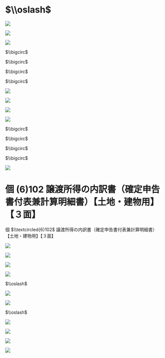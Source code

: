 # $\\oslash$

![](https://www.nta.go.jp/tmp/7e78908e-d4b1-45b0-b27d-23e3e2b95bdb/images/93c378417cb2d0e7cc9ac40b8798676a397d8e8a285bdf247ce7a51534c5facb.jpg)

![](https://www.nta.go.jp/tmp/7e78908e-d4b1-45b0-b27d-23e3e2b95bdb/images/216e049a485cae2f2dc2ff08ee553a73291b4e9a85b0167b1c5fbcbe2d3cf22a.jpg)

![](https://www.nta.go.jp/tmp/7e78908e-d4b1-45b0-b27d-23e3e2b95bdb/images/0a62b822d18cc7f10d6f37f3ec00100f7a43e50dbcc3f62219b3bb80bb5c2438.jpg)

$\\bigcirc$

$\\bigcirc$

$\\bigcirc$

$\\bigcirc$

![](https://www.nta.go.jp/tmp/7e78908e-d4b1-45b0-b27d-23e3e2b95bdb/images/cef5be56f7dbe2b2ed9a85237d97abe16e8d12149ad8430c81479629e9b959cc.jpg)

![](https://www.nta.go.jp/tmp/7e78908e-d4b1-45b0-b27d-23e3e2b95bdb/images/dac60be091fae132b8c54190f669481a02c3d0ab9874861acaf334cb0d8da007.jpg)

![](https://www.nta.go.jp/tmp/7e78908e-d4b1-45b0-b27d-23e3e2b95bdb/images/1b26a460e7d2860725a42a6d213b522045f61404cd81f3fbee082f5d15ee14ae.jpg)

![](https://www.nta.go.jp/tmp/7e78908e-d4b1-45b0-b27d-23e3e2b95bdb/images/d0f1b40d643d3f209d5b91b5f835cff14544370ed7b778b5b259b7f571b78522.jpg)

$\\bigcirc$

$\\bigcirc$

$\\bigcirc$

$\\bigcirc$

![](https://www.nta.go.jp/tmp/7e78908e-d4b1-45b0-b27d-23e3e2b95bdb/images/775aefcb22e2ca29c8c5f5392ded26e49df194070f8039c84847c497476ea62f.jpg)

# 個 $(6)102$ 譲渡所得の内訳書（確定申告書付表兼計算明細書）【土地・建物用】【３面】

個 $\\textcircled{6}102$ 譲渡所得の内訳書（確定申告書付表兼計算明細書）【土地・建物用】【３面】

![](https://www.nta.go.jp/tmp/7e78908e-d4b1-45b0-b27d-23e3e2b95bdb/images/e9277139d46aa949acc44ccf3737028a2a5e10395ae64cc4d1646aac79f96121.jpg)

![](https://www.nta.go.jp/tmp/7e78908e-d4b1-45b0-b27d-23e3e2b95bdb/images/fc3245adea2e9aa9b32bfd5db166230c6b706fdff38c2c01746a6367c54e1d2c.jpg)

![](https://www.nta.go.jp/tmp/7e78908e-d4b1-45b0-b27d-23e3e2b95bdb/images/92aa25f69a77801eaf09f956bbb7d68606820b9f0a08ef1e614c9e419db9871b.jpg)

![](https://www.nta.go.jp/tmp/7e78908e-d4b1-45b0-b27d-23e3e2b95bdb/images/6b2a85b6e9a2d43ed13ac83bc6f052c99839113847b90eea80cdf80ee405248b.jpg)

$\\oslash$

![](https://www.nta.go.jp/tmp/7e78908e-d4b1-45b0-b27d-23e3e2b95bdb/images/b24a59e5264a1e9e3c398dfaa111b954a0fe9dfd35982b13008e438dbc0db71a.jpg)

![](https://www.nta.go.jp/tmp/7e78908e-d4b1-45b0-b27d-23e3e2b95bdb/images/14e028856c5de229e04af3df94ec457b0340007bc0d6be279633e352f19303ed.jpg)

$\\oslash$

![](https://www.nta.go.jp/tmp/7e78908e-d4b1-45b0-b27d-23e3e2b95bdb/images/3827e5369fbe8d43305f70e9ae8f8b6707d10ec44f7380e7459e0257bebac23e.jpg)

![](https://www.nta.go.jp/tmp/7e78908e-d4b1-45b0-b27d-23e3e2b95bdb/images/ddc8453e37271972a9d09214614e6c2459ebb17e75bf79f4d6ea83707a2d5b8c.jpg)

![](https://www.nta.go.jp/tmp/7e78908e-d4b1-45b0-b27d-23e3e2b95bdb/images/fb58620deb8566c683b0f798e3b42ceb3df340fb9df102dac2822066f39ee371.jpg)

![](https://www.nta.go.jp/tmp/7e78908e-d4b1-45b0-b27d-23e3e2b95bdb/images/9c3e0a50ffc9d32a677eb8dcbf15b5fb287c1813f56b6183f8526f112bb5cea2.jpg)